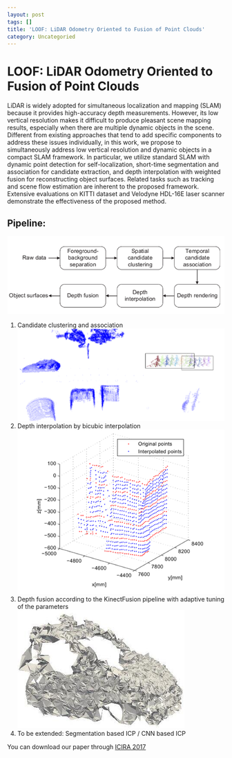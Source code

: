 ```yaml
---
layout: post
tags: []
title: 'LOOF: LiDAR Odometry Oriented to Fusion of Point Clouds'
category: Uncategoried
---
```

# LOOF: LiDAR Odometry Oriented to Fusion of Point Clouds
LiDAR is widely adopted for simultaneous localization and mapping (SLAM) because it provides high-accuracy depth measurements. However, its low vertical resolution makes it difficult to produce pleasant scene mapping results, especially when there are multiple dynamic objects in the scene. Different from existing approaches that tend to add specific components to address these issues individually, in this work, we propose to simultaneously address low vertical resolution and dynamic objects in a compact SLAM framework. In particular, we utilize standard SLAM with dynamic point detection for self-localization, short-time segmentation and association for candidate extraction, and depth interpolation with weighted fusion for reconstructing object surfaces. Related tasks such as tracking and scene flow estimation are inherent to the proposed framework. Extensive evaluations on KITTI dataset and Velodyne HDL-16E laser scanner demonstrate the effectiveness of the proposed method.
## Pipeline:
![pipeline](/img/loof_pipeline.png "pipeline")
1. Candidate clustering and association
![clustering](/img/loof_clustering.png "clustering")
1. Depth interpolation by bicubic interpolation
![interpolation](/img/loof_interpolation.png "interpolation")
1. Depth fusion according to the KinectFusion pipeline with adaptive tuning of the parameters
![depthfusion](/img/loof_depthfusion.jpg "depthfusion")
1. To be extended: Segmentation based ICP / CNN based ICP

You can download our paper through [ICIRA 2017](https://link.springer.com/chapter/10.1007/978-3-319-65292-4_55 "LOOF Paper")